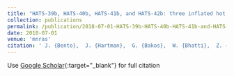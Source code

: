 ```yaml
---
title: "HATS-39b, HATS-40b, HATS-41b, and HATS-42b: three inflated hot Jupiters and a super-Jupiter transiting F stars"
collection: publications
permalink: /publication/2018-07-01-HATS-39b-HATS-40b-HATS-41b-and-HATS-42b-three-inflated-hot-Jupiters-and-a-super-Jupiter-transiting-F-stars
date: 2018-07-01
venue: 'mnras'
citation: ' J. {Bento},  J. {Hartman},  G. {Bakos},  W. {Bhatti},  Z. {Csubry},  K. {Penev},  D. {Bayliss},  M. {de Val-Borro},  G. {Zhou},  R. {Brahm},  N. {Espinoza},  M. {Rabus},  A. {Jord{\&apos;a}n},  V. {Suc},  S. {Ciceri},  P. {Sarkis},  T. {Henning},  L. {Mancini},  C. {Tinney},  D. {Wright},  S. {Durkan},  T. {Tan},  J. {L{\&apos;a}z{\&apos;a}r},  I. {Papp},  P. {S{\&apos;a}ri}, &quot;HATS-39b, HATS-40b, HATS-41b, and HATS-42b: three inflated hot Jupiters and a super-Jupiter transiting F stars.&quot; mnras, 2018.'
---
```

Use [Google Scholar](https://scholar.google.com/scholar?q=HATS+39b,+HATS+40b,+HATS+41b,+and+HATS+42b:+three+inflated+hot+Jupiters+and+a+super+Jupiter+transiting+F+stars){:target="_blank"} for full citation